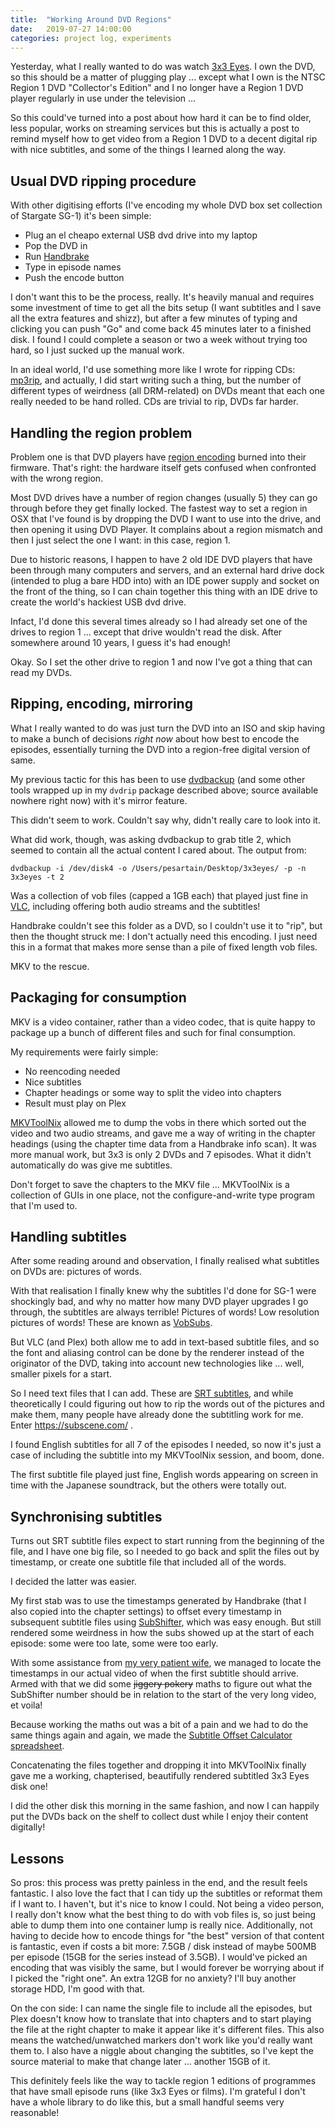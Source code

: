 ```yaml
---
title:  "Working Around DVD Regions"
date:   2019-07-27 14:00:00
categories: project log, experiments
---
```


Yesterday, what I really wanted to do was watch [3x3 Eyes](https://myanimelist.net/anime/300/3x3_Eyes). I own the DVD, so this should be a matter of plugging play ... except what I own is the NTSC Region 1 DVD "Collector's Edition" and I no longer have a Region 1 DVD player regularly in use under the television ...

So this could've turned into a post about how hard it can be to find older, less popular, works on streaming services but this is actually a post to remind myself how to get video from a Region 1 DVD to a decent digital rip with nice subtitles, and some of the things I learned along the way.

## Usual DVD ripping procedure

With other digitising efforts (I've encoding my whole DVD box set collection of Stargate SG-1) it's been simple:

 * Plug an el cheapo external USB dvd drive into my laptop
 * Pop the DVD in
 * Run [Handbrake](https://handbrake.fr/)
 * Type in episode names
 * Push the encode button

I don't want this to be the process, really. It's heavily manual and requires some investment of time to get all the bits setup (I want subtitles and I save all the extra features and shizz), but after a few minutes of typing and clicking you can push "Go" and come back 45 minutes later to a finished disk. I found I could complete a season or two a week without trying too hard, so I just sucked up the manual work. 

In an ideal world, I'd use something more like I wrote for ripping CDs: [mp3rip](https://github.com/pietersartain/mp3rip), and actually, I did start writing such a thing, but the number of different types of weirdness (all DRM-related) on DVDs meant that each one really needed to be hand rolled. CDs are trivial to rip, DVDs far harder.

## Handling the region problem

Problem one is that DVD players have [region encoding](https://en.wikipedia.org/wiki/DVD_region_code) burned into their firmware. That's right: the hardware itself gets confused when confronted with the wrong region.

Most DVD drives have a number of region changes (usually 5) they can go through before they get finally locked. The fastest way to set a region in OSX that I've found is by dropping the DVD I want to use into the drive, and then opening it using DVD Player. It complains about a region mismatch and then I just select the one I want: in this case, region 1.

Due to historic reasons, I happen to have 2 old IDE DVD players that have been through many computers and servers, and an external hard drive dock (intended to plug a bare HDD into) with an IDE power supply and socket on the front of the thing, so I can chain together this thing with an IDE drive to create the world's hackiest USB dvd drive.

Infact, I'd done this several times already so I had already set one of the drives to region 1 ... except that drive wouldn't read the disk. After somewhere around 10 years, I guess it's had enough!

Okay. So I set the other drive to region 1 and now I've got a thing that can read my DVDs.

## Ripping, encoding, mirroring

What I really wanted to do was just turn the DVD into an ISO and skip having to make a bunch of decisions *right now* about how best to encode the episodes, essentially turning the DVD into a region-free digital version of same.

My previous tactic for this has been to use [dvdbackup](http://dvdbackup.sourceforge.net/) (and some other tools wrapped up in my `dvdrip` package described above; source available nowhere right now) with it's mirror feature.

This didn't seem to work. Couldn't say why, didn't really care to look into it.

What did work, though, was asking dvdbackup to grab title 2, which seemed to contain all the actual content I cared about. The output from:

    dvdbackup -i /dev/disk4 -o /Users/pesartain/Desktop/3x3eyes/ -p -n 3x3eyes -t 2

Was a collection of vob files (capped a 1GB each) that played just fine in [VLC](https://www.videolan.org/vlc/), including offering both audio streams and the subtitles!

Handbrake couldn't see this folder as a DVD, so I couldn't use it to "rip", but then the thought struck me: I don't actually need this encoding. I just need this in a format that makes more sense than a pile of fixed length vob files.

MKV to the rescue.

## Packaging for consumption

MKV is a video container, rather than a video codec, that is quite happy to package up a bunch of different files and such for final consumption. 

My requirements were fairly simple:

 * No reencoding needed
 * Nice subtitles
 * Chapter headings or some way to split the video into chapters
 * Result must play on Plex

[MKVToolNix](https://gitlab.com/mbunkus/mkvtoolnix) allowed me to dump the vobs in there which sorted out the video and two audio streams, and gave me a way of writing in the chapter headings (using the chapter time data from a Handbrake info scan). It was more manual work, but 3x3 is only 2 DVDs and 7 episodes. What it didn't automatically do was give me subtitles.

Don't forget to save the chapters to the MKV file ... MKVToolNix is a collection of GUIs in one place, not the configure-and-write type program that I'm used to.

## Handling subtitles

After some reading around and observation, I finally realised what subtitles on DVDs are: pictures of words.

With that realisation I finally knew why the subtitles I'd done for SG-1 were shockingly bad, and why no matter how many DVD player upgrades I go through, the subtitles are always terrible! Pictures of words! Low resolution pictures of words! These are known as [VobSubs](https://www.matroska.org/technical/specs/subtitles/images.html).

But VLC (and Plex) both allow me to add in text-based subtitle files, and so the font and aliasing control can be done by the renderer instead of the originator of the DVD, taking into account new technologies like ... well, smaller pixels for a start.

So I need text files that I can add. These are [SRT subtitles](https://www.matroska.org/technical/specs/subtitles/srt.html), and while theoretically I could figuring out how to rip the words out of the pictures and make them, many people have already done the subtitling work for me. Enter https://subscene.com/ .

I found English subtitles for all 7 of the episodes I needed, so now it's just a case of including the subtitle into my MKVToolNix session, and boom, done.

The first subtitle file played just fine, English words appearing on screen in time with the Japanese soundtrack, but the others were totally out.

## Synchronising subtitles

Turns out SRT subtitle files expect to start running from the beginning of the file, and I have one big file, so I needed to go back and split the files out by timestamp, or create one subtitle file that included all of the words.

I decided the latter was easier.

My first stab was to use the timestamps generated by Handbrake (that I also copied into the chapter settings) to offset every timestamp in subsequent subtitle files using [SubShifter](https://subshifter.bitsnbites.eu/), which was easy enough. But still rendered some weirdness in how the subs showed up at the start of each episode: some were too late, some were too early.

With some assistance from [my very patient wife](https://certainlygeeky.blogspot.com), we managed to locate the timestamps in our actual video of when the first subtitle should arrive. Armed with that we did some ~~jiggery pokery~~ maths to figure out what the SubShifter number should be in relation to the start of the very long video, et voila!

Because working the maths out was a bit of a pain and we had to do the same things again and again, we made the [Subtitle Offset Calculator spreadsheet](https://docs.google.com/spreadsheets/d/1W40f29EQ51WmUPUd_nnx9oFobhXapKp_yoiDHZS_7tk/edit?usp=sharing).

Concatenating the files together and dropping it into MKVToolNix finally gave me a working, chapterised, beautifully rendered subtitled 3x3 Eyes disk one!

I did the other disk this morning in the same fashion, and now I can happily put the DVDs back on the shelf to collect dust while I enjoy their content digitally!

## Lessons

So pros: this process was pretty painless in the end, and the result feels fantastic. I also love the fact that I can tidy up the subtitles or reformat them if I want to. I haven't, but it's nice to know I could. Not being a video person, I really don't know what the best thing to do with vob files is, so just being able to dump them into one container lump is really nice. Additionally, not having to decide how to encode things for "the best" version of that content is fantastic, even if costs a bit more: 7.5GB / disk instead of maybe 500MB per episode (15GB for the series instead of 3.5GB). I would've picked an encoding that was visibly the same, but I would forever be worrying about if I picked the "right one". An extra 12GB for no anxiety? I'll buy another storage HDD, I'm good with that.

On the con side: I can name the single file to include all the episodes, but Plex doesn't know how to translate that into chapters and to start playing the file at the right chapter to make it appear like it's different files. This also means the watched/unwatched markers don't work like you'd really want them to. I also have a niggle about changing the subtitles, so I've kept the source material to make that change later ... another 15GB of it.

This definitely feels like the way to tackle region 1 editions of programmes that have small episode runs (like 3x3 Eyes or films). I'm grateful I don't have a whole library to do like this, but a small handful seems very reasonable!